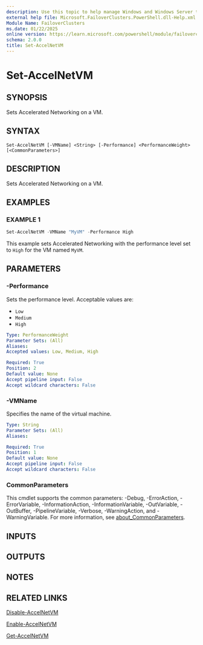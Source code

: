 ```yaml
---
description: Use this topic to help manage Windows and Windows Server technologies with Windows PowerShell.
external help file: Microsoft.FailoverClusters.PowerShell.dll-Help.xml
Module Name: FailoverClusters
ms.date: 01/22/2025
online version: https://learn.microsoft.com/powershell/module/failoverclusters/set-accelnetvm?view=windowsserver2025-ps&wt.mc_id=ps-gethelp
schema: 2.0.0
title: Set-AccelNetVM
---
```


# Set-AccelNetVM

## SYNOPSIS
Sets Accelerated Networking on a VM.

## SYNTAX

```
Set-AccelNetVM [-VMName] <String> [-Performance] <PerformanceWeight> [<CommonParameters>]
```

## DESCRIPTION

Sets Accelerated Networking on a VM.

## EXAMPLES

### EXAMPLE 1

```powershell
Set-AccelNetVM -VMName "MyVM" -Performance High
```

This example sets Accelerated Networking with the performance level set to `High` for the VM
named `MyVM`.

## PARAMETERS

### -Performance

Sets the performance level. Acceptable values are:

- `Low`
- `Medium`
- `High`

```yaml
Type: PerformanceWeight
Parameter Sets: (All)
Aliases:
Accepted values: Low, Medium, High

Required: True
Position: 2
Default value: None
Accept pipeline input: False
Accept wildcard characters: False
```

### -VMName

Specifies the name of the virtual machine.

```yaml
Type: String
Parameter Sets: (All)
Aliases:

Required: True
Position: 1
Default value: None
Accept pipeline input: False
Accept wildcard characters: False
```

### CommonParameters

This cmdlet supports the common parameters: -Debug, -ErrorAction, -ErrorVariable,
-InformationAction, -InformationVariable, -OutVariable, -OutBuffer, -PipelineVariable, -Verbose,
-WarningAction, and -WarningVariable. For more information, see
[about_CommonParameters](/powershell/module/microsoft.powershell.core/about/about_commonparameters).

## INPUTS

## OUTPUTS

## NOTES

## RELATED LINKS

[Disable-AccelNetVM](disable-accelnetvm.md)

[Enable-AccelNetVM](enable-accelnetvm.md)

[Get-AccelNetVM](get-accelnetvm.md)
